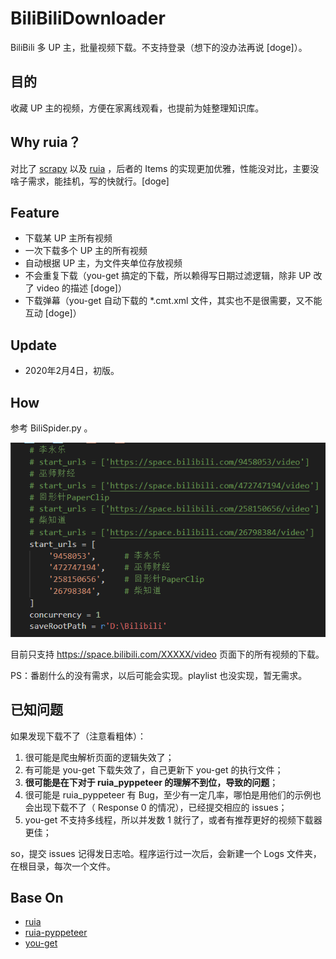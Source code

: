 

# BiliBiliDownloader

BiliBili 多 UP 主，批量视频下载。不支持登录（想下的没办法再说 [doge]）。

## 目的

收藏 UP 主的视频，方便在家离线观看，也提前为娃整理知识库。

## Why ruia？

对比了 [scrapy](https://github.com/scrapy/scrapy) 以及 [ruia](https://github.com/howie6879/ruia) ，后者的 Items 的实现更加优雅，性能没对比，主要没啥子需求，能挂机，写的快就行。[doge]

## Feature

* 下载某 UP 主所有视频
* 一次下载多个 UP 主的所有视频
* 自动根据 UP 主，为文件夹单位存放视频
* 不会重复下载（you-get 搞定的下载，所以赖得写日期过滤逻辑，除非 UP 改了 video 的描述 [doge]）
* 下载弹幕（you-get 自动下载的 *.cmt.xml 文件，其实也不是很需要，又不能互动 [doge]）

## Update

* 2020年2月4日，初版。

## How

参考 BiliSpider.py 。

![00](ReadMe\00.png)

目前只支持 <https://space.bilibili.com/XXXXX/video> 页面下的所有视频的下载。

PS：番剧什么的没有需求，以后可能会实现。playlist 也没实现，暂无需求。

## 已知问题

如果发现下载不了（注意看粗体）：

1. 很可能是爬虫解析页面的逻辑失效了；
2. 有可能是 you-get 下载失效了，自己更新下 you-get 的执行文件；
3. **很可能是在下对于 ruia_pyppeteer 的理解不到位，导致的问题**；
4. 很可能是 ruia_pyppeteer 有 Bug，至少有一定几率，哪怕是用他们的示例也会出现下载不了（ Response 0 的情况），已经提交相应的 issues；
5. you-get 不支持多线程，所以并发数 1 就行了，或者有推荐更好的视频下载器更佳；

so，提交 issues 记得发日志哈。程序运行过一次后，会新建一个 Logs 文件夹，在根目录，每次一个文件。

## Base On

* [ruia](https://github.com/howie6879/ruia)
* [ruia-pyppeteer](https://github.com/python-ruia/ruia-pyppeteer) 
* [you-get](https://github.com/soimort/you-get)
